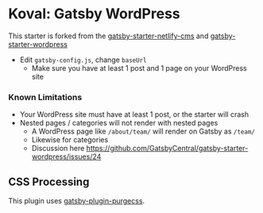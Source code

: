 # Koval: Gatsby WordPress

This starter is forked from the [gatsby-starter-netlify-cms](https://github.com/netlify-templates/gatsby-starter-netlify-cms) and [gatsby-starter-wordpress](https://github.com/GatsbyCentral/gatsby-starter-wordpress)

* Edit `gatsby-config.js`, change `baseUrl`
  - Make sure you have at least 1 post and 1 page on your WordPress site

### Known Limitations

* Your WordPress site must have at least 1 post, or the starter will crash
* Nested pages / categories will not render with nested pages
  - A WordPress page like `/about/team/` will render on Gatsby as `/team/`
  - Likewise for categories
  - Discussion here https://github.com/GatsbyCentral/gatsby-starter-wordpress/issues/24

## CSS Processing

This plugin uses [gatsby-plugin-purgecss](https://www.gatsbyjs.org/packages/gatsby-plugin-purgecss/).
